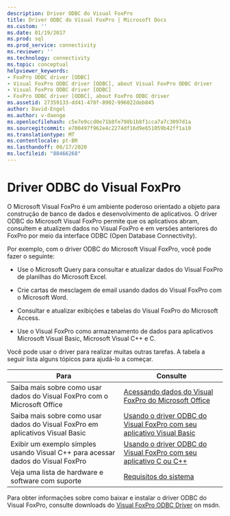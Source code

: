 ```yaml
---
description: Driver ODBC do Visual FoxPro
title: Driver ODBC do Visual FoxPro | Microsoft Docs
ms.custom: ''
ms.date: 01/19/2017
ms.prod: sql
ms.prod_service: connectivity
ms.reviewer: ''
ms.technology: connectivity
ms.topic: conceptual
helpviewer_keywords:
- FoxPro ODBC driver [ODBC]
- Visual FoxPro ODBC driver [ODBC], about Visual FoxPro ODBC driver
- Visual FoxPro ODBC driver [ODBC]
- FoxPro ODBC driver [ODBC], about FoxPro ODBC driver
ms.assetid: 27359133-dd41-478f-8902-996022deb845
author: David-Engel
ms.author: v-daenge
ms.openlocfilehash: c5e7e9ccd0e71b8fe798b1b8f1cca7a7c3097d1a
ms.sourcegitcommit: e700497f962e4c2274df16d9e651059b42ff1a10
ms.translationtype: MT
ms.contentlocale: pt-BR
ms.lasthandoff: 08/17/2020
ms.locfileid: "88466268"
---
```

# <a name="visual-foxpro-odbc-driver"></a>Driver ODBC do Visual FoxPro
O Microsoft Visual FoxPro é um ambiente poderoso orientado a objeto para construção de banco de dados e desenvolvimento de aplicativos. O driver ODBC do Microsoft Visual FoxPro permite que os aplicativos abram, consultem e atualizem dados no Visual FoxPro e em versões anteriores do FoxPro por meio da interface ODBC (Open Database Connectivity).  
  
 Por exemplo, com o driver ODBC do Microsoft Visual FoxPro, você pode fazer o seguinte:  
  
-   Use o Microsoft Query para consultar e atualizar dados do Visual FoxPro de planilhas do Microsoft Excel.  
  
-   Crie cartas de mesclagem de email usando dados do Visual FoxPro com o Microsoft Word.  
  
-   Consultar e atualizar exibições e tabelas do Visual FoxPro do Microsoft Access.  
  
-   Use o Visual FoxPro como armazenamento de dados para aplicativos Microsoft Visual Basic, Microsoft Visual C++ e C.  
  
 Você pode usar o driver para realizar muitas outras tarefas. A tabela a seguir lista alguns tópicos para ajudá-lo a começar.  
  
|Para|Consulte|  
|--------|---------|  
|Saiba mais sobre como usar dados do Visual FoxPro com o Microsoft Office|[Acessando dados do Visual FoxPro do Microsoft Office](../../odbc/microsoft/accessing-visual-foxpro-data-from-microsoft-office.md)|  
|Saiba mais sobre como usar dados do Visual FoxPro em aplicativos Visual Basic|[Usando o driver ODBC do Visual FoxPro com seu aplicativo Visual Basic](../../odbc/microsoft/using-the-vfp-foxpro-odbc-driver-with-your-visual-basic-application.md)|  
|Exibir um exemplo simples usando Visual C++ para acessar dados do Visual FoxPro|[Usando o driver ODBC do Visual FoxPro com seu aplicativo C ou C++](../../odbc/microsoft/using-the-visual-foxpro-odbc-driver-with-your-c-or-visual-c-application.md)|  
|Veja uma lista de hardware e software com suporte|[Requisitos do sistema](../../odbc/microsoft/system-requirements-visual-foxpro-odbc-driver.md)|  
  
 Para obter informações sobre como baixar e instalar o driver ODBC do Visual FoxPro, consulte downloads do [Visual FoxPro ODBC Driver](https://go.microsoft.com/fwlink/?LinkId=121318) on msdn.
